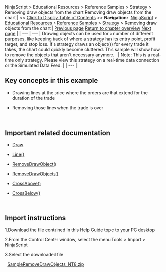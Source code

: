 ﻿
NinjaScript \> Educational Resources \> Reference Samples \> Strategy \> Removing draw objects from the chart
Removing draw objects from the chart
| \<\< [Click to Display Table of Contents](removing_draw_objects_from_the.md) \>\> **Navigation:**     [NinjaScript](ninjascript-1.md) \> [Educational Resources](educational_resources-1.md) \> [Reference Samples](reference_samples-1.md) \> [Strategy](strategy2-1.md) \> Removing draw objects from the chart | [Previous page](plotting_from_within_a_ninjasc-1.md) [Return to chapter overview](strategy2-1.md) [Next page](resetting_values_at_the_beginn-1.md) |
| --- | --- |
Drawing objects can be used for a number of different purposes, like keeping track of where a strategy has its entry point, profit target, and stop loss. If a strategy draws an object(s) for every trade it takes, the chart could quickly become cluttered. This sample will show how to remove the objects that aren't necessary anymore.
 
| Note: This is a real\-time only strategy. Please view this strategy on a real\-time data connection or the Simulated Data Feed. |
| --- |

## 
## 
## Key concepts in this example
- Drawing lines at the price where the orders are that extend for the duration of the trade

- Removing those lines when the trade is over

 
## Important related documentation
- [Draw](drawing-1.md)

- [Line()](line-1.md)

- [RemoveDrawObject()](removedrawobject-1.md)

- [RemoveDrawObjects()](removedrawobjects-1.md)

- [CrossAbove()](crossabove-1.md)

- [CrossBelow()](crossbelow-1.md)

 
## Import instructions
1\.Download the file contained in this Help Guide topic to your PC desktop

2\.From the Control Center window, select the menu Tools \> Import \> NinjaScript

3\.Select the downloaded file

 
[SampleRemoveDrawObjects\_NT8\.zip](samples/SampleRemoveDrawObjects_NT8.zip)
